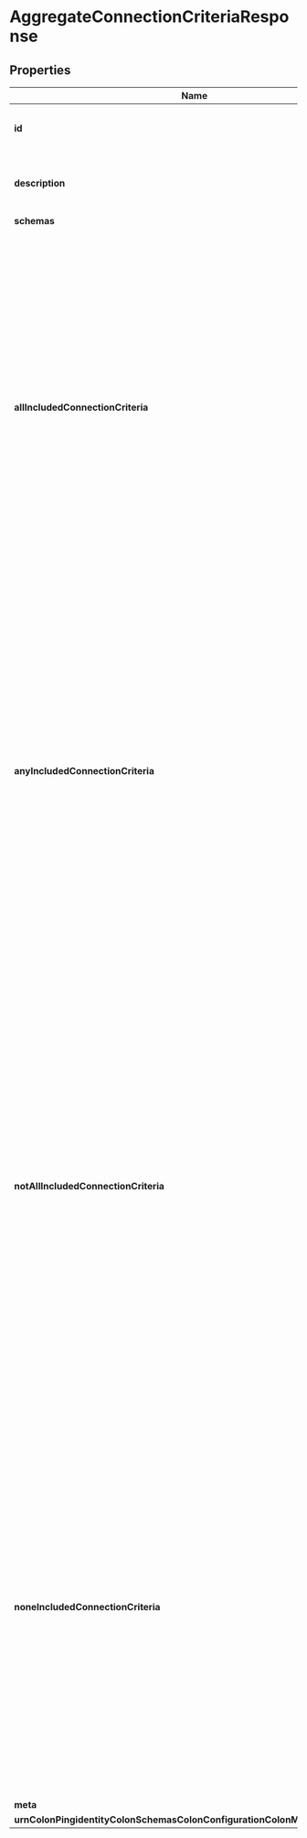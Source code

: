 

# AggregateConnectionCriteriaResponse


## Properties

| Name | Type | Description | Notes |
|------------ | ------------- | ------------- | -------------|
|**id** | **String** | Name of the Connection Criteria |  |
|**description** | **String** | A description for this Connection Criteria |  [optional] |
|**schemas** | **List&lt;EnumaggregateConnectionCriteriaSchemaUrn&gt;** |  |  |
|**allIncludedConnectionCriteria** | **List&lt;String&gt;** | Specifies a connection criteria object that must match the associated client connection in order to match the aggregate connection criteria. If one or more all-included connection criteria objects are provided, then a client connection must match all of them in order to match the aggregate connection criteria. |  [optional] |
|**anyIncludedConnectionCriteria** | **List&lt;String&gt;** | Specifies a connection criteria object that may match the associated client connection in order to match the aggregate connection criteria. If one or more any-included connection criteria objects are provided, then a client connection must match at least one of them in order to match the aggregate connection criteria. |  [optional] |
|**notAllIncludedConnectionCriteria** | **List&lt;String&gt;** | Specifies a connection criteria object that should not match the associated client connection in order to match the aggregate connection criteria. If one or more not-all-included connection criteria objects are provided, then a client connection must not match all of them (that is, it may match zero or more of them, but it must not match all of them) in order to match the aggregate connection criteria. |  [optional] |
|**noneIncludedConnectionCriteria** | **List&lt;String&gt;** | Specifies a connection criteria object that must not match the associated client connection in order to match the aggregate connection criteria. If one or more none-included connection criteria objects are provided, then a client connection must not match any of them in order to match the aggregate connection criteria. |  [optional] |
|**meta** | [**MetaMeta**](MetaMeta.md) |  |  [optional] |
|**urnColonPingidentityColonSchemasColonConfigurationColonMessagesColon20** | [**MetaUrnPingidentitySchemasConfigurationMessages20**](MetaUrnPingidentitySchemasConfigurationMessages20.md) |  |  [optional] |



